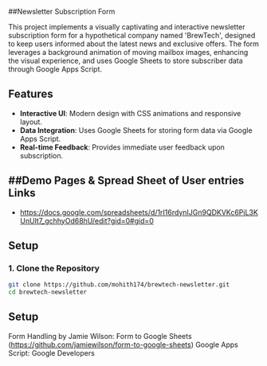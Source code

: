 ##Newsletter Subscription Form

This project implements a visually captivating and interactive newsletter subscription form for a hypothetical company named 'BrewTech', designed to keep users informed about the latest news and exclusive offers. The form leverages a background animation of moving mailbox images, enhancing the visual experience, and uses Google Sheets to store subscriber data through Google Apps Script.

## Features

- **Interactive UI**: Modern design with CSS animations and responsive layout.
- **Data Integration**: Uses Google Sheets for storing form data via Google Apps Script.
- **Real-time Feedback**: Provides immediate user feedback upon subscription.


##Demo Pages & Spread Sheet of User entries Links
- 
- https://docs.google.com/spreadsheets/d/1rI16rdynIJGn9QDKVKc6PjL3KUnUlt7_gchhyOd68hU/edit?gid=0#gid=0


## Setup

### 1. Clone the Repository

```bash
git clone https://github.com/mohith174/brewtech-newsletter.git
cd brewtech-newsletter
```

## Setup
Form Handling by Jamie Wilson: Form to Google Sheets (https://github.com/jamiewilson/form-to-google-sheets)
Google Apps Script: Google Developers
